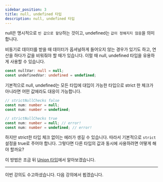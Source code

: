 ```yaml
---
sidebar_position: 3
title: null, undefined 타입
description: null, undefined 타입
---
```


<head>
  <meta name="title" content="Basic 학습 | 기초부터 시작하는 타입스크립트" data-rh="true" />
  <meta name="description" content="null, undefined 타입" data-rh="true" />
  <meta property="og:title" content="Basic 학습 | 기초부터 시작하는 타입스크립트" data-rh="true" />
  <meta property="og:description" content="null, undefined 타입" data-rh="true" />
</head>

null은 명시적으로 `빈 값으로 할당`하는 것이고, undefined는 `값이 정해지지 않음`을 의미합니다.

비동기로 데이터를 받을 때 데이터가 옵셔널하게 들어오지 않는 경우가 있기도 하고, 연산을 하다가 값을 비워줘야 할 때가 있습니다.
이럴 때 null, undefined 타입을 유용하게 사용할 수 있습니다.

```ts
const nullVar: null = null;
const undefinedVar: undefined = undefined;
```

기본적으로 null, undefined는 모든 타입에 대입이 가능한 타입으로 strict 한 체크가 아니라면 어떤 값에라도 대응이 가능합니다.

```ts
// strictNullChecks false
const num: number = null;
const num: number = undefined;

// strictNullChecks true
const num: number = null; // error!
const num: number = undefined; // error!
```

하지만 strict한 타입 체크 없이는 에러가 생길 수 있습니다. 따라서 기본적으로 `strict` 설정을 true로 주어야 합니다.
그렇다면 다른 타입의 값과 동시에 사용하려면 어떻게 해야 할까요?

이 방법은 조금 뒤 [Union 타입](/docs/basic-study/union)에서 알아보겠습니다.

---

이번 강의도 수고하셨습니다. 다음 강의에서 뵙겠습니다.
